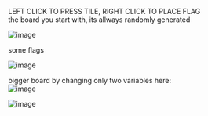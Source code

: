 LEFT CLICK TO PRESS TILE, RIGHT CLICK TO PLACE FLAG <br>
the board you start with, its allways randomly generated


![image](https://github.com/norbik2004/pygame_saper/assets/128638079/6e7f25c9-1f25-4f42-9c04-79f6e40247f3)


some flags

![image](https://github.com/norbik2004/pygame_saper/assets/128638079/7b49076c-52c6-4041-9d7e-375005a55649)

bigger board by changing only two variables here: <br>
![image](https://github.com/norbik2004/pygame_saper/assets/128638079/0143609a-4c0c-4b13-ae23-2832eb419cf3)










![image](https://github.com/norbik2004/pygame_saper/assets/128638079/26d82847-3cb3-49a4-a254-dd51604f400b)
